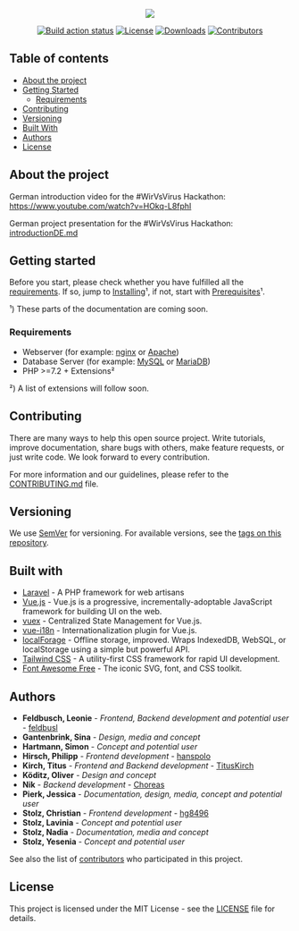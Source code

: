 <p align="center">
    <img src="https://avatars2.githubusercontent.com/u/62466546?s=200&v=4"/>
</p>
<p align="center">
    <a href="https://github.com/LifeIsLearning2/PrototypA/actions"><img src="https://github.com/LifeIsLearning2/PrototypA/workflows/Laravel/badge.svg" alt="Build action status"></a>
    <a href="https://github.com/LifeIsLearning2/PrototypA/blob/master/LICENSE"><img src="https://img.shields.io/github/license/LifeIsLearning2/PrototypA?label=License&labelColor=30363D&color=2FBF50" alt="License"></a>
    <a href="https://github.com/LifeIsLearning2/PrototypA/releases"><img src="https://img.shields.io/github/downloads/LifeIsLearning2/PrototypA/total?label=Downloads&labelColor=30363D&color=2FBF50" alt="Downloads"></a>
    <a href="https://github.com/LifeIsLearning2/PrototypA/graphs/contributors"><img src="https://img.shields.io/github/contributors/LifeIsLearning2/PrototypA?label=Contributors&labelColor=30363D&color=2FBF50" alt="Contributors"></a>
</p>

## Table of contents
* [About the project](#about-the-project)
* [Getting Started](#getting-started)
    * [Requirements](#requirements)
* [Contributing](#contributing)
* [Versioning](#versioning)
* [Built With](#built-with)
* [Authors](#authors)
* [License](#license)

## About the project
German introduction video for the #WirVsVirus Hackathon:
https://www.youtube.com/watch?v=HOkq-L8fphI

German project presentation for the #WirVsVirus Hackathon:
[introductionDE.md](introductionDE.md)

## Getting started
Before you start, please check whether you have fulfilled all the [requirements](#requirements). If so, jump to [Installing](#installing)¹, if not, start with [Prerequisites](#prerequisites)¹.

¹) These parts of the documentation are coming soon.

### Requirements
* Webserver (for example: [nginx](https://www.nginx.com/) or [Apache](https://httpd.apache.org/))
* Database Server (for example: [MySQL](https://github.com/mysql/mysql-server) or [MariaDB](https://github.com/MariaDB/server))
* PHP >=7.2 + Extensions²

²) A list of extensions will follow soon.

## Contributing
There are many ways to help this open source project. Write tutorials, improve documentation, share bugs with others, make feature requests, or just write code. We look forward to every contribution.

For more information and our guidelines, please refer to the [CONTRIBUTING.md](CONTRIBUTING.md) file.

## Versioning
We use [SemVer](http://semver.org/) for versioning. For available versions, see the [tags on this repository](https://github.com/LifeIsLearning2/PrototypA/tags). 

## Built with
* [Laravel](https://github.com/laravel/laravel) - A PHP framework for web artisans
* [Vue.js](https://github.com/vuejs/vue) - Vue.js is a progressive, incrementally-adoptable JavaScript framework for building UI on the web.
* [vuex](https://github.com/vuejs/vuex) - Centralized State Management for Vue.js.
* [vue-i18n](https://github.com/kazupon/vue-i18n) - Internationalization plugin for Vue.js.
* [localForage](https://github.com/localForage/localForage) - Offline storage, improved. Wraps IndexedDB, WebSQL, or localStorage using a simple but powerful API.
* [Tailwind CSS](https://github.com/tailwindcss/tailwindcss) - A utility-first CSS framework for rapid UI development.
* [Font Awesome Free](https://github.com/FortAwesome/Font-Awesome) - The iconic SVG, font, and CSS toolkit.

## Authors
* **Feldbusch, Leonie** - *Frontend, Backend development and potential user* - [feldbusl](https://github.com/feldbusl)
* **Gantenbrink, Sina** - *Design, media and concept*
* **Hartmann, Simon** - *Concept and potential user*
* **Hirsch, Philipp** - *Frontend development* - [hanspolo](https://github.com/hanspolo)
* **Kirch, Titus** - *Frontend and Backend development* - [TitusKirch](https://github.com/TitusKirch)
* **Köditz, Oliver** - *Design and concept*
* **Nik** - *Backend development* - [Choreas](https://github.com/Choreas)
* **Pierk, Jessica** - *Documentation, design, media, concept and potential user*
* **Stolz, Christian** - *Frontend development* - [hg8496](https://github.com/hg8496)
* **Stolz, Lavinia** - *Concept and potential user*
* **Stolz, Nadia** - *Documentation, media and concept*
* **Stolz, Yesenia** - *Concept and potential user*

See also the list of [contributors](https://github.com/LifeIsLearning2/PrototypA/graphs/contributors) who participated in this project.

## License
This project is licensed under the MIT License - see the [LICENSE](LICENSE) file for details.
